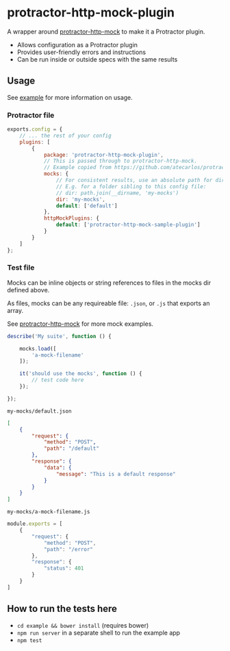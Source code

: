 # protractor-http-mock-plugin

A wrapper around [protractor-http-mock](https://github.com/atecarlos/protractor-http-mock) to make it a Protractor plugin.

- Allows configuration as a Protractor plugin
- Provides user-friendly errors and instructions
- Can be run inside or outside specs with the same results

## Usage

See [example](example/) for more information on usage.

### Protractor file

```js
exports.config = {
    // ... the rest of your config
    plugins: [
        {
            package: 'protractor-http-mock-plugin',
            // This is passed through to protractor-http-mock.
            // Example copied from https://github.com/atecarlos/protractor-http-mock/
            mocks: {
                // For consistent results, use an absolute path for dir.
                // E.g. for a folder sibling to this config file:
                // dir: path.join(__dirname, 'my-mocks')
                dir: 'my-mocks',
                default: ['default']
            },
            httpMockPlugins: {
                default: ['protractor-http-mock-sample-plugin']
            }
        }
    ]
};
```

### Test file

Mocks can be inline objects or string references to files in the mocks dir defined above.

As files, mocks can be any requireable file: `.json`, or `.js` that exports an array.

See [protractor-http-mock](https://github.com/atecarlos/protractor-http-mock) for more mock examples.

```js
describe('My suite', function () {

    mocks.load([
        'a-mock-filename'
    ]);

    it('should use the mocks', function () {
        // test code here
    });

});
```

`my-mocks/default.json`
```json
[
    {
        "request": {
            "method": "POST",
            "path": "/default"
        },
        "response": {
            "data": {
                "message": "This is a default response"
            }
        }
    }
]
```

`my-mocks/a-mock-filename.js`
```js
module.exports = [
    {
        "request": {
            "method": "POST",
            "path": "/error"
        },
        "response": {
            "status": 401
        }
    }
]
```

## How to run the tests here

- `cd example && bower install` (requires bower)
- `npm run server` in a separate shell to run the example app
- `npm test`
